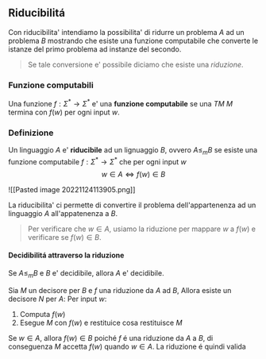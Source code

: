 ## Riducibilitá
Con riducibilita' intendiamo la possibilita' di ridurre un problema $A$ ad un problema $B$ mostrando che esiste una funzione computabile che converte le istanze del primo problema ad instanze del secondo.

> Se tale conversione e' possibile diciamo che esiste una *riduzione*.

### Funzione computabili
Una funzione $f:\Sigma^*\to \Sigma^*$ e' una **funzione computabile** se una *TM* $M$ termina con $f(w)$ per ogni input $w$.

### Definizione
Un linguaggio $A$ e' **riducibile** ad un lignuaggio $B$, ovvero $A\le_m B$ se esiste una funzione computabile $f:\Sigma^*\to \Sigma^*$ che per ogni input $w$ 
$$w\in A \iff f(w)\in B$$

![[Pasted image 20221124113905.png]]

La riducibilita' ci permette di convertire il problema dell'appartenenza ad un linguaggio $A$ all'appatenenza a $B$.

> Per verificare che $w\in A$, usiamo la riduzione per mappare $w$ a $f(w)$ e verificare se $f(w)\in B$. 

#### Decidibilitá attraverso la riduzione
Se $A\le_m B$ e $B$ e' decidibile, allora $A$ e' decidibile.

Sia $M$ un decisore per $B$ e $f$ una riduzione da $A$ ad $B$,
Allora esiste un decisore $N$ per $A$:
Per input $w$:
1. Computa $f(w)$ 
2. Esegue $M$ con $f(w)$ e restituice cosa restituisce $M$

Se $w\in A$, allora $f(w)\in B$ poiché $f$ é una riduzione da $A$ a $B$, di conseguenza $M$ accetta $f(w)$ quando $w\in A$. La riduzione é quindi valida

